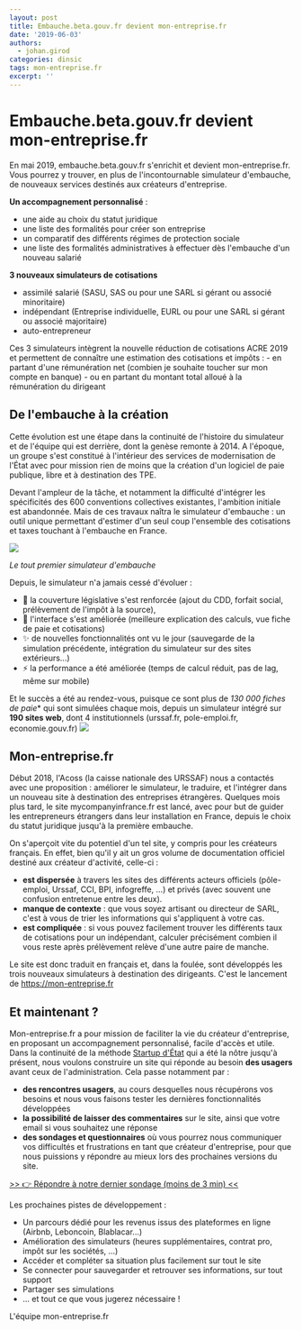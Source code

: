 ```yaml
---
layout: post
title: Embauche.beta.gouv.fr devient mon-entreprise.fr
date: '2019-06-03'
authors:
  - johan.girod
categories: dinsic
tags: mon-entreprise.fr
excerpt: ''
---
```


# Embauche.beta.gouv.fr devient mon-entreprise.fr 

En mai 2019, embauche.beta.gouv.fr s'enrichit et devient mon-entreprise.fr. 
Vous pourrez y trouver, en plus de l'incontournable simulateur d'embauche, de nouveaux services destinés aux créateurs d'entreprise.

**Un accompagnement personnalisé** :
- une aide au choix du statut juridique
- une liste des formalités pour créer son entreprise
- un comparatif des différents régimes de protection sociale
- une liste des formalités administratives à effectuer dès l'embauche d'un nouveau salarié

**3 nouveaux simulateurs de cotisations**
- assimilé salarié (SASU, SAS ou pour une SARL si gérant ou associé minoritaire)
- indépendant (Entreprise individuelle, EURL ou pour une SARL si gérant ou associé majoritaire)
- auto-entrepreneur

Ces 3 simulateurs intègrent la nouvelle réduction de cotisations ACRE 2019 et permettent de connaître une estimation des cotisations et impôts :
    - en partant d'une rémunération net (combien je souhaite toucher sur mon compte en banque)
    - ou en partant du montant total alloué à la rémunération du dirigeant 

## De l'embauche à la création

Cette évolution est une étape dans la continuité de l'histoire du simulateur et de l'équipe qui est derrière, dont la genèse remonte à 2014. A l'époque, un groupe s'est constitué à l'intérieur des services de modernisation de l'État avec pour mission rien de moins que la création d'un logiciel de paie publique, libre et à destination des TPE. 

Devant l'ampleur de la tâche, et notamment la difficulté d'intégrer les spécificités des 600 conventions collectives existantes, l'ambition initiale est abandonnée. Mais de ces travaux naîtra le simulateur d'embauche : un outil unique permettant d'estimer d'un seul coup l'ensemble des cotisations et taxes touchant à l'embauche en France. 

![](https://pad.etalab.studio/uploads/upload_65351589b4da2021017557cb09259113.png)

   _Le tout premier simulateur d'embauche_

Depuis, le simulateur n'a jamais cessé d'évoluer :
- 📖 la couverture législative s'est renforcée (ajout du CDD, forfait social, prélèvement de l'impôt à la source), 
- 🎨 l'interface s'est améliorée (meilleure explication des calculs, vue fiche de paie et cotisations)
- ✨ de nouvelles fonctionnalités ont vu le jour (sauvegarde de la simulation précédente, intégration du simulateur sur des sites extérieurs...)
- ⚡ la performance a été améliorée (temps de calcul réduit, pas de lag, même sur mobile) 
 
Et le succès a été au rendez-vous, puisque ce sont plus de **130 000* fiches de paie** qui sont simulées chaque mois, depuis un simulateur intégré sur **190 sites web**, dont 4 institutionnels (urssaf.fr, pole-emploi.fr, economie.gouv.fr)
![](https://pad.etalab.studio/uploads/upload_2ed328f200936165eeb6cb5236f60e08.png)




## Mon-entreprise.fr
Début 2018, l'Acoss (la caisse nationale des URSSAF) nous a contactés avec une proposition : améliorer le simulateur, le traduire, et l'intégrer dans un nouveau site à destination des entreprises étrangères. 
Quelques mois plus tard, le site mycompanyinfrance.fr est lancé, avec pour but de guider les entrepreneurs étrangers dans leur installation en France, depuis le choix du statut juridique jusqu'à la première embauche.

On s'aperçoit vite du potentiel d'un tel site, y compris pour les créateurs français. 
En effet, bien qu'il y ait un gros volume de documentation officiel destiné aux créateur d'activité, celle-ci :
- **est dispersée** à travers les sites des différents acteurs officiels (pôle-emploi, Urssaf, CCI, BPI, infogreffe, ...) et privés (avec souvent une confusion entretenue entre les deux).
- **manque de contexte** : que vous soyez artisant ou directeur de SARL, c'est à vous de trier les informations qui s'appliquent à votre cas.
- **est compliquée** : si vous pouvez facilement trouver les différents taux de cotisations pour un indépendant, calculer précisément combien il vous reste après prélèvement relève d'une autre paire de manche.

Le site est donc traduit en français et, dans la foulée, sont développés les trois nouveaux simulateurs à destination des dirigeants. C'est le lancement de https://mon-entreprise.fr

## Et maintenant ?

Mon-entreprise.fr a pour mission de faciliter la vie du créateur d'entreprise, en proposant un accompagnement personnalisé, facile d'accès et utile. Dans la continuité de la méthode [Startup d'État](https://beta.gouv.fr/) qui a été la nôtre jusqu'à présent, nous voulons construire un site qui réponde au besoin **des usagers** avant ceux de l'administration. 
Cela passe notamment par :
- **des rencontres usagers**, au cours desquelles nous récupérons vos besoins et nous vous faisons tester les dernières fonctionnalités développées
- **la possibilité de laisser des commentaires** sur le site, ainsi que votre email si vous souhaitez une réponse
- **des sondages et questionnaires** où vous pourrez nous communiquer vos difficultés et frustrations en tant que créateur d'entreprise, pour que nous puissions y répondre au mieux lors des prochaines versions du site.

 [\>> 👉 Répondre à notre dernier sondage (moins de 3 min) <<](https://startupdetat.typeform.com/to/TSqq99)

Les prochaines pistes de développement : 
- Un parcours dédié pour les revenus issus des plateformes en ligne (Airbnb, Leboncoin, Blablacar...)
- Amélioration des simulateurs (heures supplémentaires, contrat pro, impôt sur les sociétés, ...)
- Accéder et compléter sa situation plus facilement sur tout le site
- Se connecter pour sauvegarder et retrouver ses informations, sur tout support
- Partager ses simulations
- ... et tout ce que vous jugerez nécessaire !

L'équipe mon-entreprise.fr
